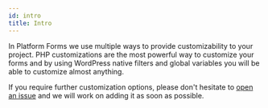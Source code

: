 ```yaml
---
id: intro
title: Intro
---
```


In Platform Forms we use multiple ways to provide customizability to your project. PHP customizations are the most powerful way to customize your forms and by using WordPress native filters and global variables you will be able to customize almost anything.

If you require further customization options, please don't hesitate to [open an issue](https://github.com/infinum/eightshift-forms/issues/new/choose) and we will work on adding it as soon as possible.
